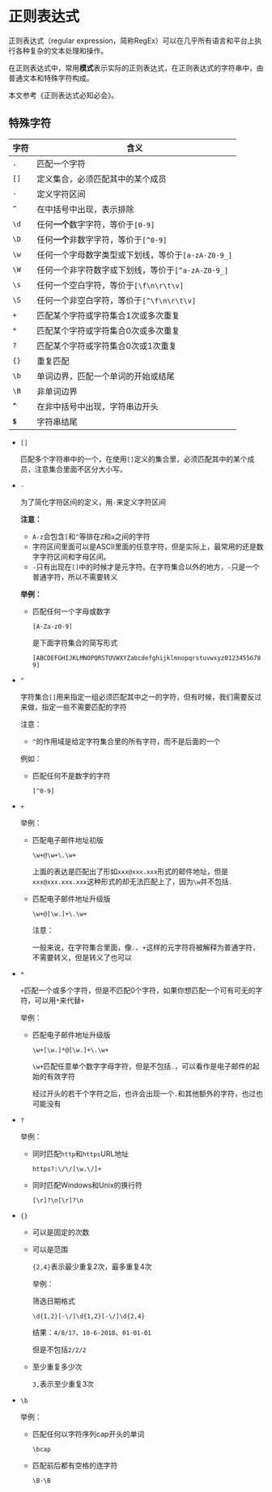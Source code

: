 # 正则表达式

正则表达式（regular expression，简称RegEx）可以在几乎所有语言和平台上执行各种复杂的文本处理和操作。

在正则表达式中，常用**模式**表示实际的正则表达式，在正则表达式的字符串中，由普通文本和特殊字符构成。

本文参考《正则表达式必知必会》。

## 特殊字符

| 字符    | 含义                                               |
| ------- | -------------------------------------------------- |
| `.`     | 匹配一个字符                                       |
| `[]`    | 定义集合，必须匹配其中的某个成员                   |
| `-`     | 定义字符区间                                       |
| `^`     | 在中括号中出现，表示排除                           |
| `\d`    | 任何**一个**数字字符，等价于`[0-9]`                |
| `\D`    | 任何**一个**非数字字符，等价于`[^0-9]`             |
| `\w`    | 任何一个字母数字类型或下划线，等价于`[a-zA-Z0-9_]` |
| `\W`    | 任何一个非字符数字或下划线，等价于`[^a-zA-Z0-9_]`  |
| `\s`    | 任何一个空白字符，等价于`[\f\n\r\t\v]`             |
| `\S`    | 任何一个非空白字符，等价于`[^\f\n\r\t\v]`          |
| `+`     | 匹配某个字符或字符集合1次或多次重复                |
| `*`     | 匹配某个字符或字符集合0次或多次重复                |
| `?`     | 匹配某个字符或字符集合0次或1次重复                 |
| `{}`    | 重复匹配                                           |
| `\b`    | 单词边界，匹配一个单词的开始或结尾                 |
| `\B`    | 非单词边界                                         |
| **`^`** | 在非中括号中出现，字符串边开头                     |
| **`$`** | 字符串结尾                                         |

- `[]`

  匹配多个字符串中的一个，在使用`[]`定义的集合里，必须匹配其中的某个成员，注意集合里面不区分大小写。

- `-`

  为了简化字符区间的定义，用`-`来定义字符区间

  **注意：**

  - `A-z`会包含`[`和`^`等排在`Z`和`a`之间的字符
  - 字符区间里面可以是ASCII里面的任意字符，但是实际上，最常用的还是数字字符区间和字母区间。
  - `-`只有出现在`[]`中的时候才是元字符。在字符集合以外的地方，`-`只是一个普通字符，所以不需要转义

  **举例：**

  - 匹配任何一个字母或数字

    `[A-Za-z0-9]`

    是下面字符集合的简写形式

    `[ABCDEFGHIJKLMNOPQRSTUVWXYZabcdefghijklmnopqrstuvwxyz01234556789]`

- `^`

  字符集合`[]`用来指定一组必须匹配其中之一的字符，但有时候，我们需要反过来做，指定一些不需要匹配的字符

  注意：

  - `^`的作用域是给定字符集合里的所有字符，而不是后面的一个

  例如：

  - 匹配任何不是数字的字符

    `[^0-9]`

- `+`

  举例：

  - 匹配电子邮件地址初版

    `\w+@\w+\.\w+`

    上面的表达是匹配出了形如`xxx@xxx.xxx`形式的邮件地址，但是`xxx@xxx.xxx.xxx`这种形式的却无法匹配上了，因为`\w`并不包括`.`

  - 匹配电子邮件地址升级版

    `\w+@[\w.]+\.\w+`

    注意：

    一般来说，在字符集合里面，像`.`、`+`这样的元字符将被解释为普通字符，不需要转义，但是转义了也可以

- `*`

  `+`匹配一个或多个字符，但是不匹配0个字符，如果你想匹配一个可有可无的字符，可以用`*`来代替`+`

  举例：

  - 匹配电子邮件地址升级版

    `\w+[\w.]*@[\w.]+\.\w+`

    `\w+`匹配任意单个数字字母字符，但是不包括`.`，可以看作是电子邮件的起始的有效字符

    经过开头的若干个字符之后，也许会出现一个`.`和其他额外的字符，也过也可能没有

- `?`

  举例：

  - 同时匹配`http`和`https`URL地址

    `https?:\/\/[\w.\/]+`

  - 同时匹配Windows和Unix的换行符

    `[\r]?\n[\r]?\n`

- `{}`

  - 可以是固定的次数

  - 可以是范围

    `{2,4}`表示最少重复2次，最多重复4次

    举例：

    筛选日期格式

    `\d{1,2}[-\/]\d{1,2}[-\/]\d{2,4}`

    结果：`4/8/17`、`10-6-2018`、`01-01-01`

    但是不包括`2/2/2`

  - 至少重复多少次

    `3,`表示至少重复3次

- `\b`

  举例：

  - 匹配任何以字符序列cap开头的单词

    `\bcap`

  - 匹配前后都有空格的连字符

    `\B-\B`
